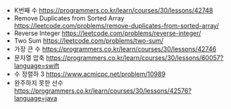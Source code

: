 * K번째 수 https://programmers.co.kr/learn/courses/30/lessons/42748
* Remove Duplicates from Sorted Array https://leetcode.com/problems/remove-duplicates-from-sorted-array/
* Reverse Integer https://leetcode.com/problems/reverse-integer/
* Two Sum https://leetcode.com/problems/two-sum/
* 가장 큰 수 https://programmers.co.kr/learn/courses/30/lessons/42746
* 문자열 압축 https://programmers.co.kr/learn/courses/30/lessons/60057?language=swift
* 수 정렬하 3 https://www.acmicpc.net/problem/10989
* 완주하지 못한 선수 https://programmers.co.kr/learn/courses/30/lessons/42576?language=java
